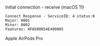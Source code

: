 Initial connection - receive (macOS 11)
```
Connect Response - ServiceID: 4 status:0
Major: 0001
Minor: 0002
Features: 4FA500054E490005
```

Apple AirPods Pro
